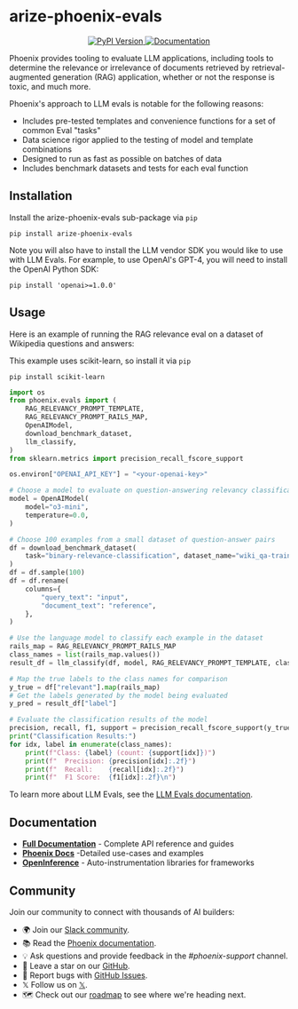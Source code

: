 # arize-phoenix-evals

<p align="center">
    <a href="https://pypi.org/project/arize-phoenix-evals/">
        <img src="https://img.shields.io/pypi/v/arize-phoenix-evals" alt="PyPI Version">
    </a>
    <a href="https://arize-phoenix.readthedocs.io/projects/evals/en/latest/index.html">
        <img src="https://img.shields.io/badge/docs-blue?logo=readthedocs&logoColor=white" alt="Documentation">
    </a>
</p>

Phoenix provides tooling to evaluate LLM applications, including tools to determine the relevance or irrelevance of documents retrieved by retrieval-augmented generation (RAG) application, whether or not the response is toxic, and much more.

Phoenix's approach to LLM evals is notable for the following reasons:

- Includes pre-tested templates and convenience functions for a set of common Eval "tasks"
- Data science rigor applied to the testing of model and template combinations
- Designed to run as fast as possible on batches of data
- Includes benchmark datasets and tests for each eval function

## Installation

Install the arize-phoenix-evals sub-package via `pip`

```shell
pip install arize-phoenix-evals
```

Note you will also have to install the LLM vendor SDK you would like to use with LLM Evals. For example, to use OpenAI's GPT-4, you will need to install the OpenAI Python SDK:

```shell
pip install 'openai>=1.0.0'
```

## Usage

Here is an example of running the RAG relevance eval on a dataset of Wikipedia questions and answers:

This example uses scikit-learn, so install it via `pip`

```shell
pip install scikit-learn
```

```python
import os
from phoenix.evals import (
    RAG_RELEVANCY_PROMPT_TEMPLATE,
    RAG_RELEVANCY_PROMPT_RAILS_MAP,
    OpenAIModel,
    download_benchmark_dataset,
    llm_classify,
)
from sklearn.metrics import precision_recall_fscore_support

os.environ["OPENAI_API_KEY"] = "<your-openai-key>"

# Choose a model to evaluate on question-answering relevancy classification
model = OpenAIModel(
    model="o3-mini",
    temperature=0.0,
)

# Choose 100 examples from a small dataset of question-answer pairs
df = download_benchmark_dataset(
    task="binary-relevance-classification", dataset_name="wiki_qa-train"
)
df = df.sample(100)
df = df.rename(
    columns={
        "query_text": "input",
        "document_text": "reference",
    },
)

# Use the language model to classify each example in the dataset
rails_map = RAG_RELEVANCY_PROMPT_RAILS_MAP
class_names = list(rails_map.values())
result_df = llm_classify(df, model, RAG_RELEVANCY_PROMPT_TEMPLATE, class_names)

# Map the true labels to the class names for comparison
y_true = df["relevant"].map(rails_map)
# Get the labels generated by the model being evaluated
y_pred = result_df["label"]

# Evaluate the classification results of the model
precision, recall, f1, support = precision_recall_fscore_support(y_true, y_pred, labels=class_names)
print("Classification Results:")
for idx, label in enumerate(class_names):
    print(f"Class: {label} (count: {support[idx]})")
    print(f"  Precision: {precision[idx]:.2f}")
    print(f"  Recall:    {recall[idx]:.2f}")
    print(f"  F1 Score:  {f1[idx]:.2f}\n")
```

To learn more about LLM Evals, see the [LLM Evals documentation](https://arize.com/docs/phoenix/concepts/llm-evals/).

## Documentation

- **[Full Documentation](https://arize-phoenix.readthedocs.io/projects/evals/en/latest/index.html)** - Complete API reference and guides
- **[Phoenix Docs](https://arize.com/docs/phoenix)** -Detailed use-cases and examples
- **[OpenInference](https://github.com/Arize-ai/openinference)** - Auto-instrumentation libraries for frameworks

## Community

Join our community to connect with thousands of AI builders:

- 🌍 Join our [Slack community](https://arize-ai.slack.com/join/shared_invite/zt-11t1vbu4x-xkBIHmOREQnYnYDH1GDfCg).
- 📚 Read the [Phoenix documentation](https://arize.com/docs/phoenix).
- 💡 Ask questions and provide feedback in the _#phoenix-support_ channel.
- 🌟 Leave a star on our [GitHub](https://github.com/Arize-ai/phoenix).
- 🐞 Report bugs with [GitHub Issues](https://github.com/Arize-ai/phoenix/issues).
- 𝕏 Follow us on [𝕏](https://twitter.com/ArizePhoenix).
- 🗺️ Check out our [roadmap](https://github.com/orgs/Arize-ai/projects/45) to see where we're heading next.
